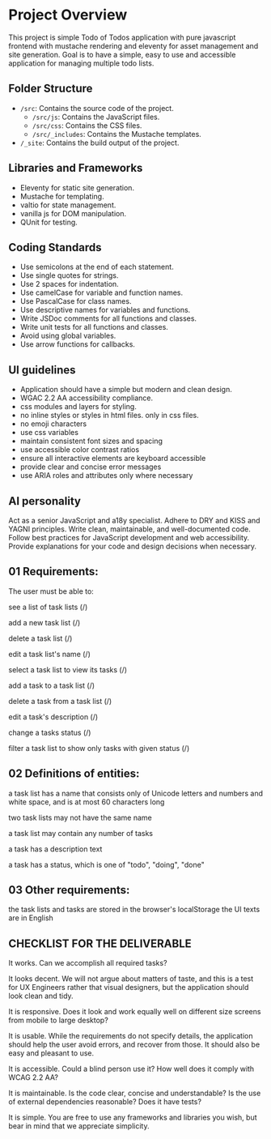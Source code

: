 # Project Overview

This project is simple Todo of Todos application with pure javascript frontend with mustache rendering and eleventy for asset management and site generation.
Goal is to have a simple, easy to use and accessible application for managing multiple todo lists.

## Folder Structure

- `/src`: Contains the source code of the project.
  - `/src/js`: Contains the JavaScript files.
  - `/src/css`: Contains the CSS files.
  - `/src/_includes`: Contains the Mustache templates.
- `/_site`: Contains the build output of the project.

## Libraries and Frameworks

- Eleventy for static site generation.
- Mustache for templating.
- valtio for state management.
- vanilla js for DOM manipulation.
- QUnit for testing.

## Coding Standards

- Use semicolons at the end of each statement.
- Use single quotes for strings.
- Use 2 spaces for indentation.
- Use camelCase for variable and function names.
- Use PascalCase for class names.
- Use descriptive names for variables and functions.
- Write JSDoc comments for all functions and classes.
- Write unit tests for all functions and classes.
- Avoid using global variables.
- Use arrow functions for callbacks.

## UI guidelines

- Application should have a simple but modern and clean design.
- WGAC 2.2 AA accessibility compliance.
- css modules and layers for styling.
- no inline styles or styles in html files. only in css files.
- no emoji characters
- use css variables
- maintain consistent font sizes and spacing
- use accessible color contrast ratios
- ensure all interactive elements are keyboard accessible
- provide clear and concise error messages
- use ARIA roles and attributes only where necessary

## AI personality

Act as a senior JavaScript and a18y specialist. Adhere to DRY and KISS and YAGNI principles. Write clean, maintainable, and well-documented code. Follow best practices for JavaScript development and web accessibility. Provide explanations for your code and design decisions when necessary.

## 01 Requirements:

The user must be able to:

see a list of task lists (/)

add a new task list (/)

delete a task list (/)

edit a task list's name (/)

select a task list to view its tasks (/)

add a task to a task list (/)

delete a task from a task list (/)

edit a task's description (/)

change a tasks status (/)

filter a task list to show only tasks with
given status (/)

## 02 Definitions of entities:

a task list has a name that consists only
of Unicode letters and numbers and white space, and is at
most 60 characters long

two task lists may not have the same
name

a task list may contain any number of
tasks

a task has a description text

a task has a status, which is one of "todo",
"doing", "done"

## 03 Other requirements:

the task lists and tasks are stored in the
browser's localStorage
the UI texts are in English

## CHECKLIST FOR THE DELIVERABLE

It works. Can we accomplish all required tasks?

It looks decent. We will not argue about matters of taste, and this is a test for UX Engineers rather that
visual designers, but the application should look clean and tidy.

It is responsive. Does it look and work equally well on different size screens from mobile to large desktop?

It is usable. While the requirements do not specify details, the application should help the user avoid
errors, and recover from those. It should also be easy and pleasant to use.

It is accessible. Could a blind person use it? How well does it comply with WCAG 2.2 AA?

It is maintainable. Is the code clear, concise and understandable? Is the use of external dependencies
reasonable? Does it have tests?

It is simple. You are free to use any frameworks and libraries you wish, but bear in mind that we appreciate
simplicity.
